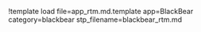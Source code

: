 !template load file=app_rtm.md.template app=BlackBear category=blackbear stp_filename=blackbear_rtm.md
